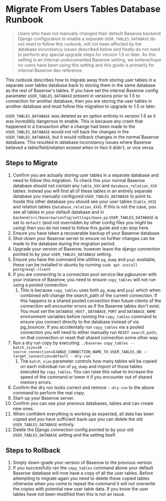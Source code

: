 # Migrate From Users Tables Database Runbook

> Users who have not manually changed their default Baserow backend Django configuration
> to enable a separate `USER_TABLES_DATABASE` do not need to follow this runbook, will
> not been affected by the database inconstancy issues described below and finally do
> not need to perform any special upgrade steps for version 1.5 or later. As this
> setting is an internal undocumented Baserow setting, we believe/hope no users have
> been using this setting and this guide is primarily for internal Baserow dev
> reference.

This runbook describes how to migrate away from storing user tables in a separate user
tables database back to storing them in the same database as the rest of Baserow's
tables. If you have set the internal Baserow config parameter `USER_TABLES_DATABASE`
present in versions prior to 1.5 to connection for another database, then you are
storing the user tables in another database and must follow this migration to upgrade to
1.5 or later.

`USER_TABLES_DATABASE` was deleted as an option entirely in version 1.5 as it was
incredibly dangerous to enable. This is because any crash that happened in a transaction
after a change had been made to the `USER_TABLES_DATABASE`
would not roll back the changes in the `USER_TABLES_DATABASE`, but it would rollback
changes in the normal Baserow database. This resulted in database inconstancy issues
where Baserow believed a table/field/relation existed when in-fact it didn't, or vice
versa.

## Steps to Migrate

1. Confirm you are actually storing user tables in a separate database and need to
   follow this migration. To check this your normal Baserow database should not contain
   any `table_XXX` and `database_relation_XXX` tables. Instead you will find all of
   these tables in an entirely separate database you manually configured
   `USER_TABLES_DATABASE` to point to. Inside this other database you should see your
   user tables (`table_XXX`) and relation tables (`database_relation_XXX`). If this is
   not the case, you see all tables in your default database and in
   `backend/src/baserow/config/settings/base.py` `USER_TABLES_DATABASE` is set to
   `default` (and not overridden by other config files you might be using) then you do
   not need to follow this guide and can stop here.
1. Ensure you have taken a recoverable backup of your Baserow database.
1. Shut-down your Baserow server to ensure no further changes can be made to the
   database during the migration period.
1. Upgrade your version of Baserow, however leave the django connection pointed to by
   your `USER_TABLES_DATABASE` setting.
1. Ensure you have the command line utilities `pg_dump` and `psql` available, these can
   be installed in ubuntu by running `sudo apt install postgresql-client`
1. If you are connecting to a connection pool service like pgbouncer with your instance
   of Baserow, you need to ensure `copy_tables` will not run using a pooled connection.
    1. This is because `copy_tables` uses both `pg_dump` and `psql` which when combined
       will change the search_path of the current connection. If this happens to a
       shared pooled connection then future clients of the connection will encounter
       errors as if the Baserow tables don't exist. You must set the `DATABASE_HOST`
       , `DATABASE_PORT` and `DATABASE_NAME` environment variables before running the
       `copy_tables` command to ensure you connect directly to the database instead of
       via pg_bouncer. If you accidentally run `copy_tables` via a pooled connection you
       will need to either manually run `RESET search_path;` on that connection or reset
       that shared connection some other way.
1. Run a dry run copy by
   executing: `./baserow copy_tables --batch_size=10 --source_connection=DJANGO_CONNECTION_NAME_TO_USER_TABLES_DB --target_connection=default --dry-run`
    1. The `batch_size` parameter controls how many tables will be copied on each
       individual run of `pg_dump` and import of those tables executed by `copy_tables`.
       You can raise this value to increase the speed of the command or lower it if you
       encounter out of shared memory errors.
1. Confirm the dry run looks correct and remove `--dry-run` to the above command to
   perform the real copy.
1. Start-up your Baserow server.
1. Confirm you can see your previous databases, tables and can create new ones.
1. When confident everything is working as expected, all data has been copied and you
   have sufficient back-ups you can delete the old `USER_TABLES_DATABASE` entirely.
1. Delete the Django connection config pointed to by your old
   `USER_TABLES_DATABASE` setting and the setting itself.

## Steps to Rollback

1. Simply down-grade your version of Baserow to the previous version.
1. If you successfully ran the `copy_tables` command above your default Baserow database
   will now have a copy of all the user tables. Before attempting to migrate again you
   need to delete these copied tables otherwise when you come to repeat the command it
   will not overwrite the copies with potential new user table data. If you know the
   user tables have not been modified then this is not an issue.

